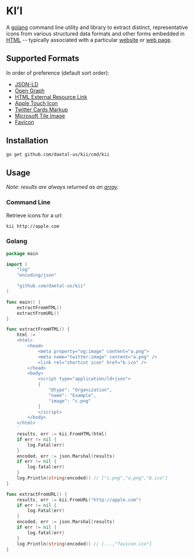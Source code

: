 # KIʻI

A [golang][go] command line utility and library to extract distinct, representative icons from various structured data formats and other forms embedded in [HTML][html] -- typically associated with a particular [website][website] or [web page][webpage].

## Supported Formats

In order of preference (default sort order):

- [JSON-LD][json-ld]
- [Open Graph][og]
- [HTML External Resource Link][link]
- [Apple Touch Icon][apple]
- [Twitter Cards Markup][twitter]
- [Microsoft Tile Image][ms]
- [Favicon][favicon]

## Installation

```sh
go get github.com/daetal-us/kii/cmd/kii
```

## Usage
_Note: results are always returned as an [array][array]._

### Command Line

Retrieve icons for a url:
```sh
kii http://apple.com
```

### Golang

```go
package main

import (
	"log"
	"encoding/json"

	"github.com/daetal-us/kii"
)

func main() {
	extractFromHTML()
	extractFromURL()
}

func extractFromHTML() {
	html := `
	<html>
		<head>
			<meta property="og:image" content="a.png">
			<meta name="twitter:image" content="a.png" />
			<link rel="shortcut icon" href="b.ico" />
		</head>
		<body>
			<script type="application/ld+json">
			{
				"@type": "Organization",
				"name": "Example",
				"image": "c.png"
			}
			</script>
		</body>
	</html>
	`
	results, err := kii.FromHTML(html)
	if err != nil {
		log.Fatal(err)
	}
	encoded, err := json.Marshal(results)
	if err != nil {
		log.fatal(err)
	}
	log.Println(string(encoded)) // ["c.png","a.png","b.ico"]
}

func extractFromURL() {
	results, err := kii.FromURL("http://apple.com")
	if err != nil {
		log.Fatal(err)
	}
	encoded, err := json.Marshal(results)
	if err != nil {
		log.fatal(err)
	}
	log.Println(string(encoded)) // [...,"favicon.ico"]
}
```

[go]:https://golang.org
[favicon]:https://en.wikipedia.org/wiki/Favicon
[website]:https://en.wikipedia.org/wiki/Website
[webpage]:https://en.wikipedia.org/wiki/Web_page
[json-ld]:https://json-ld.org
[og]:http://ogp.me
[apple]:https://developer.apple.com/library/archive/documentation/AppleApplications/Reference/SafariWebContent/ConfiguringWebApplications/ConfiguringWebApplications.html
[twitter]:https://developer.twitter.com/en/docs/tweets/optimize-with-cards/overview/markup
[ms]:https://docs.microsoft.com/en-us/previous-versions/windows/internet-explorer/ie-developer/platform-apis/dn255024(v=vs.85)#msapplication-TileImage
[link]:https://developer.mozilla.org/en-US/docs/Web/HTML/Element/link
[html]:https://www.w3.org/html
[array]:https://developer.mozilla.org/en-US/docs/Web/JavaScript/Reference/Global_Objects/Array
